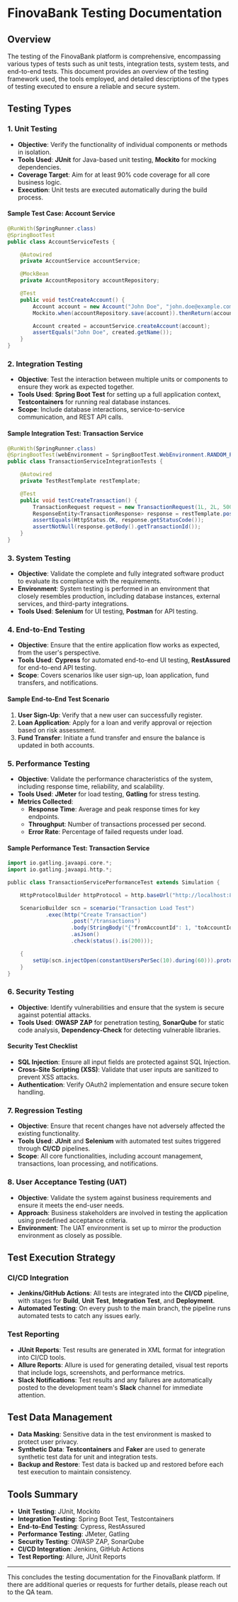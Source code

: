 # FinovaBank Testing Documentation

## Overview
The testing of the FinovaBank platform is comprehensive, encompassing various types of tests such as unit tests, integration tests, system tests, and end-to-end tests. This document provides an overview of the testing framework used, the tools employed, and detailed descriptions of the types of testing executed to ensure a reliable and secure system.

## Testing Types

### 1. Unit Testing
- **Objective**: Verify the functionality of individual components or methods in isolation.
- **Tools Used**: **JUnit** for Java-based unit testing, **Mockito** for mocking dependencies.
- **Coverage Target**: Aim for at least 90% code coverage for all core business logic.
- **Execution**: Unit tests are executed automatically during the build process.

#### Sample Test Case: Account Service
```java
@RunWith(SpringRunner.class)
@SpringBootTest
public class AccountServiceTests {

    @Autowired
    private AccountService accountService;

    @MockBean
    private AccountRepository accountRepository;

    @Test
    public void testCreateAccount() {
        Account account = new Account("John Doe", "john.doe@example.com");
        Mockito.when(accountRepository.save(account)).thenReturn(account);

        Account created = accountService.createAccount(account);
        assertEquals("John Doe", created.getName());
    }
}
```

### 2. Integration Testing
- **Objective**: Test the interaction between multiple units or components to ensure they work as expected together.
- **Tools Used**: **Spring Boot Test** for setting up a full application context, **Testcontainers** for running real database instances.
- **Scope**: Include database interactions, service-to-service communication, and REST API calls.

#### Sample Integration Test: Transaction Service
```java
@RunWith(SpringRunner.class)
@SpringBootTest(webEnvironment = SpringBootTest.WebEnvironment.RANDOM_PORT)
public class TransactionServiceIntegrationTests {

    @Autowired
    private TestRestTemplate restTemplate;

    @Test
    public void testCreateTransaction() {
        TransactionRequest request = new TransactionRequest(1L, 2L, 500.0);
        ResponseEntity<TransactionResponse> response = restTemplate.postForEntity("/transactions", request, TransactionResponse.class);
        assertEquals(HttpStatus.OK, response.getStatusCode());
        assertNotNull(response.getBody().getTransactionId());
    }
}
```

### 3. System Testing
- **Objective**: Validate the complete and fully integrated software product to evaluate its compliance with the requirements.
- **Environment**: System testing is performed in an environment that closely resembles production, including database instances, external services, and third-party integrations.
- **Tools Used**: **Selenium** for UI testing, **Postman** for API testing.

### 4. End-to-End Testing
- **Objective**: Ensure that the entire application flow works as expected, from the user's perspective.
- **Tools Used**: **Cypress** for automated end-to-end UI testing, **RestAssured** for end-to-end API testing.
- **Scope**: Covers scenarios like user sign-up, loan application, fund transfers, and notifications.

#### Sample End-to-End Test Scenario
1. **User Sign-Up**: Verify that a new user can successfully register.
2. **Loan Application**: Apply for a loan and verify approval or rejection based on risk assessment.
3. **Fund Transfer**: Initiate a fund transfer and ensure the balance is updated in both accounts.

### 5. Performance Testing
- **Objective**: Validate the performance characteristics of the system, including response time, reliability, and scalability.
- **Tools Used**: **JMeter** for load testing, **Gatling** for stress testing.
- **Metrics Collected**:
    - **Response Time**: Average and peak response times for key endpoints.
    - **Throughput**: Number of transactions processed per second.
    - **Error Rate**: Percentage of failed requests under load.

#### Sample Performance Test: Transaction Service
```groovy
import io.gatling.javaapi.core.*;
import io.gatling.javaapi.http.*;

public class TransactionServicePerformanceTest extends Simulation {

    HttpProtocolBuilder httpProtocol = http.baseUrl("http://localhost:8080");

    ScenarioBuilder scn = scenario("Transaction Load Test")
            .exec(http("Create Transaction")
                    .post("/transactions")
                    .body(StringBody("{"fromAccountId": 1, "toAccountId": 2, "amount": 500}"))
                    .asJson()
                    .check(status().is(200)));

    {
        setUp(scn.injectOpen(constantUsersPerSec(10).during(60))).protocols(httpProtocol);
    }
}
```

### 6. Security Testing
- **Objective**: Identify vulnerabilities and ensure that the system is secure against potential attacks.
- **Tools Used**: **OWASP ZAP** for penetration testing, **SonarQube** for static code analysis, **Dependency-Check** for detecting vulnerable libraries.

#### Security Test Checklist
- **SQL Injection**: Ensure all input fields are protected against SQL Injection.
- **Cross-Site Scripting (XSS)**: Validate that user inputs are sanitized to prevent XSS attacks.
- **Authentication**: Verify OAuth2 implementation and ensure secure token handling.

### 7. Regression Testing
- **Objective**: Ensure that recent changes have not adversely affected the existing functionality.
- **Tools Used**: **JUnit** and **Selenium** with automated test suites triggered through **CI/CD** pipelines.
- **Scope**: All core functionalities, including account management, transactions, loan processing, and notifications.

### 8. User Acceptance Testing (UAT)
- **Objective**: Validate the system against business requirements and ensure it meets the end-user needs.
- **Approach**: Business stakeholders are involved in testing the application using predefined acceptance criteria.
- **Environment**: The UAT environment is set up to mirror the production environment as closely as possible.

## Test Execution Strategy

### CI/CD Integration
- **Jenkins/GitHub Actions**: All tests are integrated into the **CI/CD** pipeline, with stages for **Build**, **Unit Test**, **Integration Test**, and **Deployment**.
- **Automated Testing**: On every push to the main branch, the pipeline runs automated tests to catch any issues early.

### Test Reporting
- **JUnit Reports**: Test results are generated in XML format for integration into CI/CD tools.
- **Allure Reports**: Allure is used for generating detailed, visual test reports that include logs, screenshots, and performance metrics.
- **Slack Notifications**: Test results and any failures are automatically posted to the development team's **Slack** channel for immediate attention.

## Test Data Management
- **Data Masking**: Sensitive data in the test environment is masked to protect user privacy.
- **Synthetic Data**: **Testcontainers** and **Faker** are used to generate synthetic test data for unit and integration tests.
- **Backup and Restore**: Test data is backed up and restored before each test execution to maintain consistency.

## Tools Summary
- **Unit Testing**: JUnit, Mockito
- **Integration Testing**: Spring Boot Test, Testcontainers
- **End-to-End Testing**: Cypress, RestAssured
- **Performance Testing**: JMeter, Gatling
- **Security Testing**: OWASP ZAP, SonarQube
- **CI/CD Integration**: Jenkins, GitHub Actions
- **Test Reporting**: Allure, JUnit Reports

---

This concludes the testing documentation for the FinovaBank platform. If there are additional queries or requests for further details, please reach out to the QA team.

